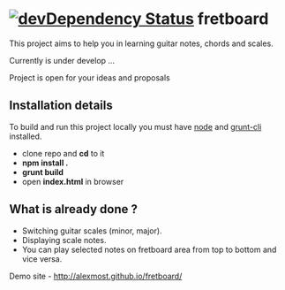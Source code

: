 [![devDependency Status](https://david-dm.org/alexmost/fretboard/dev-status.png?theme=shields.io)](https://david-dm.org/alexmost/fretboard#info=devDependencies)
fretboard 
=========

This project aims to help you in learning guitar notes, chords and scales.

Currently is under develop ...

Project is open for your ideas and proposals

## Installation details
To build and run this project locally you must have [node](http://nodejs.org/) and [grunt-cli](http://gruntjs.com/) installed.

* clone repo and **cd** to it
* **npm install .**
* **grunt build**
* open **index.html** in browser


## What is already done ?
* Switching guitar scales (minor, major).
* Displaying scale notes.
* You can play selected notes on fretboard area from top to bottom and vice versa.

Demo site - http://alexmost.github.io/fretboard/


